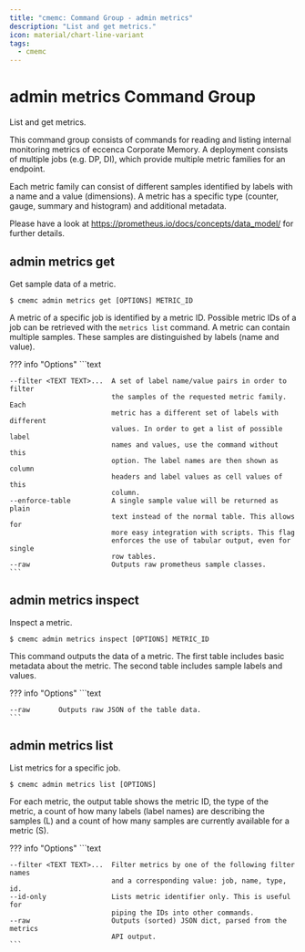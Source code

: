 ```yaml
---
title: "cmemc: Command Group - admin metrics"
description: "List and get metrics."
icon: material/chart-line-variant
tags:
  - cmemc
---
```

# admin metrics Command Group
<!-- This file was generated - DO NOT CHANGE IT MANUALLY -->

List and get metrics.

This command group consists of commands for reading and listing internal monitoring metrics of eccenca Corporate Memory. A deployment consists of multiple jobs (e.g. DP, DI), which provide multiple metric families for an endpoint.

Each metric family can consist of different samples identified by labels with a name and a value (dimensions). A metric has a specific type (counter, gauge, summary and histogram) and additional metadata.

Please have a look at https://prometheus.io/docs/concepts/data_model/ for further details.


## admin metrics get

Get sample data of a metric.

```shell-session title="Usage"
$ cmemc admin metrics get [OPTIONS] METRIC_ID
```




A metric of a specific job is identified by a metric ID. Possible metric IDs of a job can be retrieved with the `metrics list` command. A metric can contain multiple samples. These samples are distinguished by labels (name and value).



??? info "Options"
    ```text

    --filter <TEXT TEXT>...  A set of label name/value pairs in order to filter
                             the samples of the requested metric family. Each
                             metric has a different set of labels with different
                             values. In order to get a list of possible label
                             names and values, use the command without this
                             option. The label names are then shown as column
                             headers and label values as cell values of this
                             column.
    --enforce-table          A single sample value will be returned as plain
                             text instead of the normal table. This allows for
                             more easy integration with scripts. This flag
                             enforces the use of tabular output, even for single
                             row tables.
    --raw                    Outputs raw prometheus sample classes.
    ```

## admin metrics inspect

Inspect a metric.

```shell-session title="Usage"
$ cmemc admin metrics inspect [OPTIONS] METRIC_ID
```




This command outputs the data of a metric. The first table includes basic metadata about the metric. The second table includes sample labels and values.



??? info "Options"
    ```text

    --raw       Outputs raw JSON of the table data.
    ```

## admin metrics list

List metrics for a specific job.

```shell-session title="Usage"
$ cmemc admin metrics list [OPTIONS]
```




For each metric, the output table shows the metric ID, the type of the metric, a count of how many labels (label names) are describing the samples (L) and a count of how many samples are currently available for a metric (S).



??? info "Options"
    ```text

    --filter <TEXT TEXT>...  Filter metrics by one of the following filter names
                             and a corresponding value: job, name, type, id.
    --id-only                Lists metric identifier only. This is useful for
                             piping the IDs into other commands.
    --raw                    Outputs (sorted) JSON dict, parsed from the metrics
                             API output.
    ```

